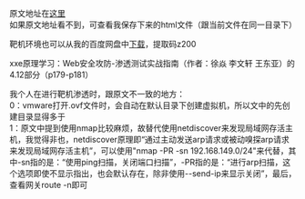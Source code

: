 原文地址在[这里](https://mp.weixin.qq.com/s/AdpeAfAHBVCE9dCGsQ6Vxw)  
如果原文地址看不到，可查看我保存下来的html文件（跟当前文件在同一目录下）

靶机环境也可以从我的百度网盘中[下载](https://pan.baidu.com/s/1jktkrh5ZCGdll3nXTh5kcw)，提取码z200

xxe原理学习：Web安全攻防-渗透测试实战指南（作者：徐焱 李文轩 王东亚）的4.12部分（p179-p181）

我个人在进行靶机渗透时，跟原文不一致的地方：  
0：vmware打开.ovf文件时，会自动在默认目录下创建虚拟机，所以文中的先创建目录显得多于  
1：原文中提到使用nmap比较麻烦，故替代使用netdiscover来发现局域网存活主机，我觉得非也，netdiscover原理即“通过主动发送arp请求或被动嗅探arp请求来发现局域网存活主机”，可以使用"nmap -PR -sn 192.168.149.0/24"来代替，其中-sn指的是：“使用ping扫描，关闭端口扫描”，-PR指的是：“进行arp扫描，这个选项即使不显示指出，也会默认存在，除非使用--send-ip来显示关闭”，最后，查看网关route -n即可  
